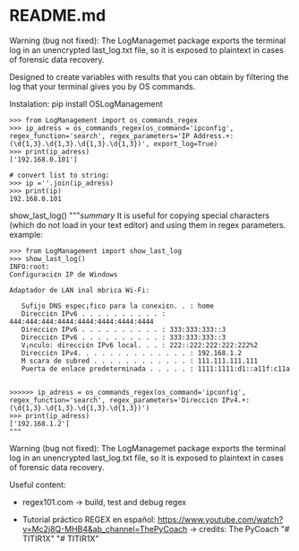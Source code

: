 # README.md

Warning (bug not fixed): The LogManagemet package exports the terminal log in an unencrypted last_log.txt file, so it is exposed to plaintext in cases of forensic data recovery.

Designed to create variables with results that you can obtain by filtering the log that your terminal gives you by OS commands.  

Instalation:
pip install OSLogManagement

    >>> from LogManagement import os_commands_regex
    >>> ip_adress = os_commands_regex(os_command='ipconfig', regex_function='search', regex_parameters='IP Address.+: (\d{1,3}.\d{1,3}.\d{1,3}.\d{1,3})', export_log=True)
    >>> print(ip_adress)
    ['192.168.0.101']

    # convert list to string:
    >>> ip =''.join(ip_adress)
    >>> print(ip)
    192.168.0.101


show_last_log()
    """_summary_
    It is useful for copying special characters (which do not load in your text editor) and using them in regex parameters.
    example:
    
    >>> from LogManagement import show_last_log
    >>> show_last_log()
    INFO:root:
    Configuraci¢n IP de Windows

    Adaptador de LAN inal mbrica Wi-Fi:

       Sufijo DNS espec¡fico para la conexi¢n. . : home
       Direcci¢n IPv6 . . . . . . . . . . : 444:444:444:4444:4444:4444:4444:4444
       Direcci¢n IPv6 . . . . . . . . . . : 333:333:333::3
       Direcci¢n IPv6 . . . . . . . . . . : 333:333:333::3
       V¡nculo: direcci¢n IPv6 local. . . : 222::222:222:222:222%2
       Direcci¢n IPv4. . . . . . . . . . . . . . : 192.168.1.2
       M scara de subred . . . . . . . . . . . . : 111.111.111.111
       Puerta de enlace predeterminada . . . . . : 1111:1111:d1::a11f:c11a
                                           

    >>>>>> ip_adress = os_commands_regex(os_command='ipconfig', regex_function='search', regex_parameters='Direcci¢n IPv4.+: (\d{1,3}.\d{1,3}.\d{1,3}.\d{1,3})')
    >>> print(ip_adress)
    ['192.168.1.2']
    """
    
Warning (bug not fixed):
The LogManagemet package exports the terminal log in an unencrypted last_log.txt file, so it is exposed to plaintext in cases of forensic data recovery.


Useful content:

- regex101.com -> build, test and debug regex

- Tutorial práctico REGEX en español: https://www.youtube.com/watch?v=Mc2j8Q-MHB4&ab_channel=ThePyCoach -> credits: The PyCoach
"# TITIR1X" 
"# TITIR1X" 

